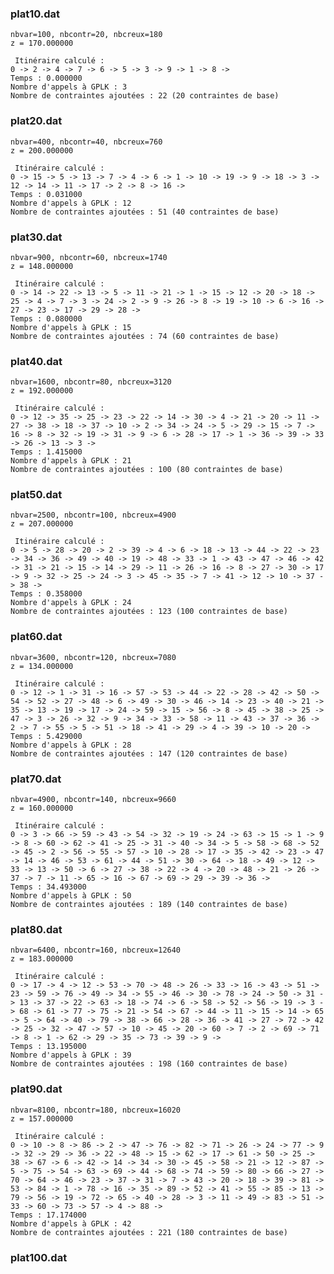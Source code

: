 ### plat10.dat

	nbvar=100, nbcontr=20, nbcreux=180 
	z = 170.000000

	 Itinéraire calculé :
	0 -> 2 -> 4 -> 7 -> 6 -> 5 -> 3 -> 9 -> 1 -> 8 ->  
	Temps : 0.000000
	Nombre d'appels à GPLK : 3
	Nombre de contraintes ajoutées : 22 (20 contraintes de base)

### plat20.dat

	nbvar=400, nbcontr=40, nbcreux=760 
	z = 200.000000

	 Itinéraire calculé :
	0 -> 15 -> 5 -> 13 -> 7 -> 4 -> 6 -> 1 -> 10 -> 19 -> 9 -> 18 -> 3 -> 12 -> 14 -> 11 -> 17 -> 2 -> 8 -> 16 ->  
	Temps : 0.031000
	Nombre d'appels à GPLK : 12
	Nombre de contraintes ajoutées : 51 (40 contraintes de base)

### plat30.dat

	nbvar=900, nbcontr=60, nbcreux=1740 
	z = 148.000000

	 Itinéraire calculé :
	0 -> 14 -> 22 -> 13 -> 5 -> 11 -> 21 -> 1 -> 15 -> 12 -> 20 -> 18 -> 25 -> 4 -> 7 -> 3 -> 24 -> 2 -> 9 -> 26 -> 8 -> 19 -> 10 -> 6 -> 16 -> 27 -> 23 -> 17 -> 29 -> 28 ->  
	Temps : 0.080000
	Nombre d'appels à GPLK : 15
	Nombre de contraintes ajoutées : 74 (60 contraintes de base)

### plat40.dat

	nbvar=1600, nbcontr=80, nbcreux=3120 
	z = 192.000000

	 Itinéraire calculé :
	0 -> 12 -> 35 -> 25 -> 23 -> 22 -> 14 -> 30 -> 4 -> 21 -> 20 -> 11 -> 27 -> 38 -> 18 -> 37 -> 10 -> 2 -> 34 -> 24 -> 5 -> 29 -> 15 -> 7 -> 16 -> 8 -> 32 -> 19 -> 31 -> 9 -> 6 -> 28 -> 17 -> 1 -> 36 -> 39 -> 33 -> 26 -> 13 -> 3 ->  
	Temps : 1.415000
	Nombre d'appels à GPLK : 21
	Nombre de contraintes ajoutées : 100 (80 contraintes de base)

### plat50.dat

	nbvar=2500, nbcontr=100, nbcreux=4900 
	z = 207.000000

	 Itinéraire calculé :
	0 -> 5 -> 28 -> 20 -> 2 -> 39 -> 4 -> 6 -> 18 -> 13 -> 44 -> 22 -> 23 -> 34 -> 36 -> 49 -> 40 -> 19 -> 48 -> 33 -> 1 -> 43 -> 47 -> 46 -> 42 -> 31 -> 21 -> 15 -> 14 -> 29 -> 11 -> 26 -> 16 -> 8 -> 27 -> 30 -> 17 -> 9 -> 32 -> 25 -> 24 -> 3 -> 45 -> 35 -> 7 -> 41 -> 12 -> 10 -> 37 -> 38 ->  
	Temps : 0.358000
	Nombre d'appels à GPLK : 24
	Nombre de contraintes ajoutées : 123 (100 contraintes de base)

### plat60.dat

	nbvar=3600, nbcontr=120, nbcreux=7080 
	z = 134.000000

	 Itinéraire calculé :
	0 -> 12 -> 1 -> 31 -> 16 -> 57 -> 53 -> 44 -> 22 -> 28 -> 42 -> 50 -> 54 -> 52 -> 27 -> 48 -> 6 -> 49 -> 30 -> 46 -> 14 -> 23 -> 40 -> 21 -> 35 -> 13 -> 19 -> 17 -> 24 -> 59 -> 15 -> 56 -> 8 -> 45 -> 38 -> 25 -> 47 -> 3 -> 26 -> 32 -> 9 -> 34 -> 33 -> 58 -> 11 -> 43 -> 37 -> 36 -> 2 -> 7 -> 55 -> 5 -> 51 -> 18 -> 41 -> 29 -> 4 -> 39 -> 10 -> 20 ->  
	Temps : 5.429000
	Nombre d'appels à GPLK : 28
	Nombre de contraintes ajoutées : 147 (120 contraintes de base)

### plat70.dat

	nbvar=4900, nbcontr=140, nbcreux=9660 
	z = 160.000000

	 Itinéraire calculé :
	0 -> 3 -> 66 -> 59 -> 43 -> 54 -> 32 -> 19 -> 24 -> 63 -> 15 -> 1 -> 9 -> 8 -> 60 -> 62 -> 41 -> 25 -> 31 -> 40 -> 34 -> 5 -> 58 -> 68 -> 52 -> 45 -> 2 -> 56 -> 55 -> 57 -> 10 -> 28 -> 17 -> 35 -> 42 -> 23 -> 47 -> 14 -> 46 -> 53 -> 61 -> 44 -> 51 -> 30 -> 64 -> 18 -> 49 -> 12 -> 33 -> 13 -> 50 -> 6 -> 27 -> 38 -> 22 -> 4 -> 20 -> 48 -> 21 -> 26 -> 37 -> 7 -> 11 -> 65 -> 16 -> 67 -> 69 -> 29 -> 39 -> 36 ->  
	Temps : 34.493000
	Nombre d'appels à GPLK : 50
	Nombre de contraintes ajoutées : 189 (140 contraintes de base)

### plat80.dat

	nbvar=6400, nbcontr=160, nbcreux=12640 
	z = 183.000000

	 Itinéraire calculé :
	0 -> 17 -> 4 -> 12 -> 53 -> 70 -> 48 -> 26 -> 33 -> 16 -> 43 -> 51 -> 23 -> 59 -> 76 -> 49 -> 34 -> 55 -> 46 -> 30 -> 78 -> 24 -> 50 -> 31 -> 13 -> 37 -> 22 -> 63 -> 18 -> 74 -> 6 -> 58 -> 52 -> 56 -> 19 -> 3 -> 68 -> 61 -> 77 -> 75 -> 21 -> 54 -> 67 -> 44 -> 11 -> 15 -> 14 -> 65 -> 5 -> 64 -> 40 -> 79 -> 38 -> 66 -> 28 -> 36 -> 41 -> 27 -> 72 -> 42 -> 25 -> 32 -> 47 -> 57 -> 10 -> 45 -> 20 -> 60 -> 7 -> 2 -> 69 -> 71 -> 8 -> 1 -> 62 -> 29 -> 35 -> 73 -> 39 -> 9 ->  
	Temps : 13.195000
	Nombre d'appels à GPLK : 39
	Nombre de contraintes ajoutées : 198 (160 contraintes de base)

### plat90.dat

	nbvar=8100, nbcontr=180, nbcreux=16020 
	z = 157.000000

	 Itinéraire calculé :
	0 -> 10 -> 8 -> 86 -> 2 -> 47 -> 76 -> 82 -> 71 -> 26 -> 24 -> 77 -> 9 -> 32 -> 29 -> 36 -> 22 -> 48 -> 15 -> 62 -> 17 -> 61 -> 50 -> 25 -> 38 -> 67 -> 6 -> 42 -> 14 -> 34 -> 30 -> 45 -> 58 -> 21 -> 12 -> 87 -> 5 -> 75 -> 54 -> 63 -> 69 -> 44 -> 68 -> 74 -> 59 -> 80 -> 66 -> 27 -> 70 -> 64 -> 46 -> 23 -> 37 -> 31 -> 7 -> 43 -> 20 -> 18 -> 39 -> 81 -> 53 -> 84 -> 1 -> 78 -> 16 -> 35 -> 89 -> 52 -> 41 -> 55 -> 85 -> 13 -> 79 -> 56 -> 19 -> 72 -> 65 -> 40 -> 28 -> 3 -> 11 -> 49 -> 83 -> 51 -> 33 -> 60 -> 73 -> 57 -> 4 -> 88 ->  
	Temps : 17.174000
	Nombre d'appels à GPLK : 42
	Nombre de contraintes ajoutées : 221 (180 contraintes de base)

### plat100.dat





